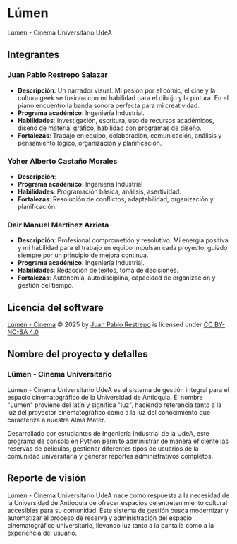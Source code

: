 # Lúmen
Lúmen - Cinema Universitario UdeA

## Integrantes

### Juan Pablo Restrepo Salazar
- **Descripción**: Un narrador visual. Mi pasión por el cómic, el cine y la cultura geek se fusiona con mi habilidad para el dibujo y la pintura. En el piano encuentro la banda sonora perfecta para mi creatividad.
- **Programa académico**: Ingeniería Industrial.
- **Habilidades**: Investigación, escritura, uso de recursos académicos, diseño de material gráfico, habilidad con programas de diseño.
- **Fortalezas**: Trabajo en equipo, colaboración, comunicación, análisis y pensamiento lógico, organización y planificación.

### Yoher Alberto Castaño Morales
- **Descripción**:
- **Programa académico**: Ingeniería Industrial
- **Habilidades**: Programación básica, análisis, asertividad.
- **Fortalezas**: Resolución de conflictos, adaptabilidad, organización y planificación.

### Dair Manuel Martinez Arrieta
- **Descripción**: Profesional comprometido y resolutivo. Mi energía positiva y mi habilidad para el trabajo en equipo impulsan cada proyecto, guiado siempre por un principio de mejora continua.
- **Programa académico**: Ingeniería Industrial.
- **Habilidades**: Redacción de textos, toma de decisiones.
- **Fortalezas**: Autonomía, autodisciplina, capacidad de organización y gestión del tiempo.

## Licencia del software
<a href="https://github.com/jprs11180926/ProyectoFinal---L-men-Cinema/blob/main/README.md">Lúmen - Cinema</a> © 2025 by <a href="https://github.com/jprs11180926">Juan Pablo Restrepo</a> is licensed under <a href="https://creativecommons.org/licenses/by-nc-sa/4.0/">CC BY-NC-SA 4.0</a><img src="https://mirrors.creativecommons.org/presskit/icons/cc.svg" alt="" style="max-width: 1em;max-height:1em;margin-left: .2em;"><img src="https://mirrors.creativecommons.org/presskit/icons/by.svg" alt="" style="max-width: 1em;max-height:1em;margin-left: .2em;"><img src="https://mirrors.creativecommons.org/presskit/icons/nc.svg" alt="" style="max-width: 1em;max-height:1em;margin-left: .2em;"><img src="https://mirrors.creativecommons.org/presskit/icons/sa.svg" alt="" style="max-width: 1em;max-height:1em;margin-left: .2em;">

## Nombre del proyecto y detalles

### Lúmen - Cinema Universitario
Lúmen - Cinema Universitario UdeA es el sistema de gestión integral para el espacio cinematográfico de la Universidad de Antioquia. El nombre "Lúmen" proviene del latín y significa "luz", haciendo referencia tanto a la luz del proyector cinematográfico como a la luz del conocimiento que caracteriza a nuestra Alma Mater. 

Desarrollado por estudiantes de Ingeniería Industrial de la UdeA, este programa de consola en Python permite administrar de manera eficiente las reservas de películas, gestionar diferentes tipos de usuarios de la comunidad universitaria y generar reportes administrativos completos. 

## Reporte de visión
Lúmen - Cinema Universitario UdeA nace como respuesta a la necesidad de la Universidad de Antioquia de ofrecer espacios de entretenimiento cultural accesibles para su comunidad. Este sistema de gestión busca modernizar y automatizar el proceso de reserva y administración del espacio cinematográfico universitario, llevando luz tanto a la pantalla como a la experiencia del usuario. 


